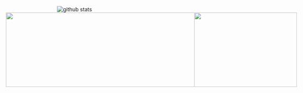 <!--https://github.com/LuciNyan/pixel-profile -->
<picture decoding="async" loading="lazy">
    <source media="(prefers-color-scheme: light)" srcset="https://pixel-profile.vercel.app/api/github-stats?username=jasperyou&screen_effect=false&theme=summer&dithering=true&hide=avatar">
        <source media="(prefers-color-scheme: dark)" srcset="https://pixel-profile.vercel.app/api/github-stats?username=jasperyou&screen_effect=false&pixelate_avatar=false&dithering=false&hide=avatar">
            <!-- <source media="(prefers-color-scheme: dark)" srcset="https://pixel-profile.vercel.app/api/github-stats?username=jasperyou&theme=crt&screen_effect=true&pixelate_avatar=false&dithering=false"> -->
            <img alt="github stats" src="https://pixel-profile.vercel.app/api/github-stats?username=jasperyou&screen_effect=false&theme=summer&dithering=true&hide=avatar">
</picture>
<!-- https://github.com/vn7n24fzkq/github-profile-summary-cards -->
<div style="display: flex; justify-content: center; align-items: center; max-width: 845px; width: 100%;">
    <img style="width: 560px; height: 200px;" src="https://github-profile-summary-cards.vercel.app/api/cards/profile-details?username=jasperyou&theme=nord_bright" />
    <img style="width: 275px; height: 200px;" src="https://github-profile-summary-cards.vercel.app/api/cards/productive-time?username=jasperyou&theme=nord_bright&utcOffset=8" />
</div>